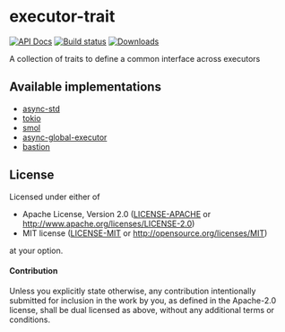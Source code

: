 # executor-trait

[![API Docs](https://docs.rs/executor-trait/badge.svg)](https://docs.rs/executor-trait)
[![Build status](https://github.com/Keruspe/executor-trait/workflows/Build%20and%20test/badge.svg)](https://github.com/Keruspe/executor-trait/actions)
[![Downloads](https://img.shields.io/crates/d/executor-trait.svg)](https://crates.io/crates/executor-trait)

A collection of traits to define a common interface across executors

## Available implementations

- [async-std](https://crate.io/crates/async-executor-trait)
- [tokio](https://crate.io/crates/tokio-executor-trait)
- [smol](https://crate.io/crates/smol-executor-trait)
- [async-global-executor](https://crate.io/crates/async-global-executor-trait)
- [bastion](https://crate.io/crates/bastion-executor-trait)

## License

Licensed under either of

 * Apache License, Version 2.0 ([LICENSE-APACHE](LICENSE-APACHE) or http://www.apache.org/licenses/LICENSE-2.0)
 * MIT license ([LICENSE-MIT](LICENSE-MIT) or http://opensource.org/licenses/MIT)

at your option.

#### Contribution

Unless you explicitly state otherwise, any contribution intentionally submitted
for inclusion in the work by you, as defined in the Apache-2.0 license, shall be
dual licensed as above, without any additional terms or conditions.
